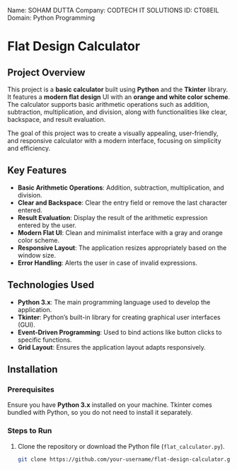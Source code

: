 Name: SOHAM DUTTA
Company: CODTECH IT SOLUTIONS
ID: CT08EIL
Domain: Python Programming

# Flat Design Calculator

## Project Overview
This project is a **basic calculator** built using **Python** and the **Tkinter** library. It features a **modern flat design** UI with an **orange and white color scheme**. The calculator supports basic arithmetic operations such as addition, subtraction, multiplication, and division, along with functionalities like clear, backspace, and result evaluation. 

The goal of this project was to create a visually appealing, user-friendly, and responsive calculator with a modern interface, focusing on simplicity and efficiency.

## Key Features
- **Basic Arithmetic Operations**: Addition, subtraction, multiplication, and division.
- **Clear and Backspace**: Clear the entry field or remove the last character entered.
- **Result Evaluation**: Display the result of the arithmetic expression entered by the user.
- **Modern Flat UI**: Clean and minimalist interface with a gray and orange color scheme.
- **Responsive Layout**: The application resizes appropriately based on the window size.
- **Error Handling**: Alerts the user in case of invalid expressions.

## Technologies Used
- **Python 3.x**: The main programming language used to develop the application.
- **Tkinter**: Python’s built-in library for creating graphical user interfaces (GUI).
- **Event-Driven Programming**: Used to bind actions like button clicks to specific functions.
- **Grid Layout**: Ensures the application layout adapts responsively.

## Installation

### Prerequisites
Ensure you have **Python 3.x** installed on your machine. Tkinter comes bundled with Python, so you do not need to install it separately.

### Steps to Run
1. Clone the repository or download the Python file (`flat_calculator.py`).
   
   ```bash
   git clone https://github.com/your-username/flat-design-calculator.git
